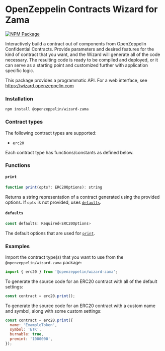 # OpenZeppelin Contracts Wizard for Zama

[![NPM Package](https://img.shields.io/npm/v/@openzeppelin/wizard-zama?color=%234e5de4)](https://www.npmjs.com/package/@openzeppelin/wizard-zama)

Interactively build a contract out of components from OpenZeppelin Confidential Contracts. Provide parameters and desired features for the kind of contract that you want, and the Wizard will generate all of the code necessary. The resulting code is ready to be compiled and deployed, or it can serve as a starting point and customized further with application specific logic.

This package provides a programmatic API. For a web interface, see https://wizard.openzeppelin.com

### Installation

`npm install @openzeppelin/wizard-zama`

### Contract types

The following contract types are supported:
- `erc20`

Each contract type has functions/constants as defined below.

### Functions

#### `print`
```js
function print(opts?: ERC20Options): string
```

Returns a string representation of a contract generated using the provided options. If `opts` is not provided, uses [`defaults`](#defaults).

#### `defaults`
```js
const defaults: Required<ERC20Options>
```

The default options that are used for [`print`](#print).

### Examples

Import the contract type(s) that you want to use from the `@openzeppelin/wizard-zama` package:

```js
import { erc20 } from '@openzeppelin/wizard-zama';
```

To generate the source code for an ERC20 contract with all of the default settings:
```js
const contract = erc20.print();
```

To generate the source code for an ERC20 contract with a custom name and symbol, along with some custom settings:
```js
const contract = erc20.print({
  name: 'ExampleToken',
  symbol: 'ETK',
  burnable: true,
  premint: '1000000',
});
```
